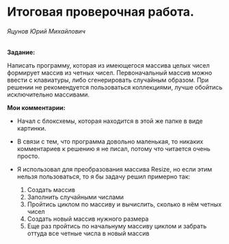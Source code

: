 # Итоговая проверочная работа.
###### *Яцунов Юрий Михайлович*

 **Задание:** 

Написать программу, которая из имеющегося массива целых чисел формирует массив из четных чисел.
Первоначальный массив можно ввести с клавиатуры, либо сгенерировать случайным образом. При решении не
рекомендуется пользоваться коллекциями, лучше обойтись исключительно массивами.

**Мои комментарии:**

- Начал с блоксхемы, которая находится в этой же папке в виде картинки.

- В связи с тем, что программа довольно маленькая, то никаких комментариев к решению я не писал, потому что читается очень просто.


- Я использовал для преобразования массива Resize, но если этим нельзя пользоваться, то я бы задачу решил примерно так:
    1. Создать массив
    2. Заполнить случайными числами
    3. Пройтись циклом по массиву и вычислить, сколько в нём четных чисел
    4. Создать новый массив нужного размера
    5. Еще раз пройтись по начальнуму массиву циклом и забрать оттуда все четные числа в новый массив